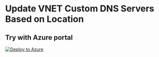 # Update VNET Custom DNS Servers Based on Location

## Try with Azure portal
[![Deploy to Azure](https://aka.ms/deploytoazurebutton)](https://portal.azure.com/?#blade/Microsoft_Azure_Policy/CreatePolicyDefinitionBlade/uri/https%3A%2F%2Fraw.githubusercontent.com%2Fchrislittle%2Fazurepolicy%2Frefs%2Fheads%2Fmain%2FAppendDNSServersVNET%2Fazurepolicy.json)
